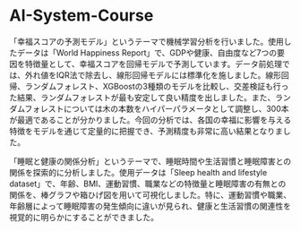# AI-System-Course

「幸福スコアの予測モデル」というテーマで機械学習分析を行いました。使用したデータは「World Happiness Report」で、GDPや健康、自由度など7つの要因を特徴量として、幸福スコアを回帰モデルで予測しています。データ前処理では、外れ値をIQR法で除去し、線形回帰モデルには標準化を施しました。線形回帰、ランダムフォレスト、XGBoostの3種類のモデルを比較し、交差検証も行った結果、ランダムフォレストが最も安定して良い精度を出しました。また、ランダムフォレストについては木の本数をハイパーパラメータとして調整し、300本が最適であることが分かりました。今回の分析では、各国の幸福に影響を与える特徴をモデルを通じて定量的に把握でき、予測精度も非常に高い結果となりました。

「睡眠と健康の関係分析」というテーマで、睡眠時間や生活習慣と睡眠障害との関係を探索的に分析しました。使用データは「Sleep health and lifestyle dataset」で、年齢、BMI、運動習慣、職業などの特徴量と睡眠障害の有無との関係を、棒グラフや箱ひげ図を用いて可視化しました。特に、運動習慣や職業、年齢層によって睡眠障害の発生傾向に違いが見られ、健康と生活習慣の関連性を視覚的に明らかにすることができました。
